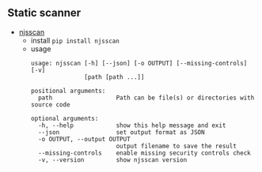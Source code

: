 ## Static scanner
- [njsscan](https://github.com/ajinabraham/njsscan#command-line-options)
    - install `pip install njsscan`
    - usage
      ```
      usage: njsscan [-h] [--json] [-o OUTPUT] [--missing-controls] [-v]
                     [path [path ...]]
      
      positional arguments:
        path                  Path can be file(s) or directories with source code
      
      optional arguments:
        -h, --help            show this help message and exit
        --json                set output format as JSON
        -o OUTPUT, --output OUTPUT
                              output filename to save the result
        --missing-controls    enable missing security controls check
        -v, --version         show njsscan version
      ```
